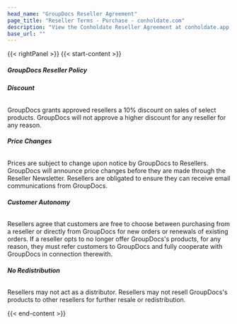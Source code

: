 ```yaml
---
head_name: "GroupDocs Reseller Agreement"
page_title: "Reseller Terms - Purchase - conholdate.com"
description: "View the Conholdate Reseller Agreement at conholdate.app, our free online viewer and more."
base_url: ""
---
```

{{< rightPanel >}}
{{< start-content >}}
##### **GroupDocs Reseller Policy**

###### **Discount**

GroupDocs grants approved resellers a 10% discount on sales of select products. GroupDocs will not approve a higher discount for any reseller for any reason.

###### **Price Changes**

Prices are subject to change upon notice by GroupDocs to Resellers. GroupDocs will announce price changes before they are made through the Reseller Newsletter. Resellers are obligated to ensure they can receive email communications from GroupDocs.

###### **Customer Autonomy**

Resellers agree that customers are free to choose between purchasing from a reseller or directly from GroupDocs for new orders or renewals of existing orders. If a reseller opts to no longer offer GroupDocs's products, for any reason, they must refer customers to GroupDocs and fully cooperate with GroupDocs in connection therewith.

###### **No Redistribution**

Resellers may not act as a distributor. Resellers may not resell GroupDocs's products to other resellers for further resale or redistribution.

{{< end-content >}}